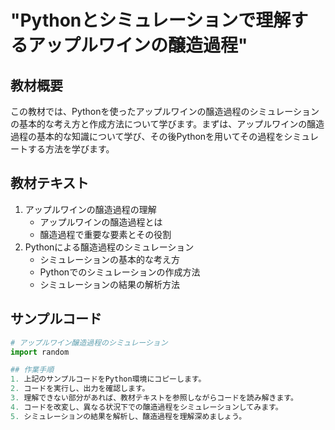 # "Pythonとシミュレーションで理解するアップルワインの醸造過程"

## 教材概要
この教材では、Pythonを使ったアップルワインの醸造過程のシミュレーションの基本的な考え方と作成方法について学びます。まずは、アップルワインの醸造過程の基本的な知識について学び、その後Pythonを用いてその過程をシミュレートする方法を学びます。

## 教材テキスト
1. アップルワインの醸造過程の理解
   - アップルワインの醸造過程とは
   - 醸造過程で重要な要素とその役割
2. Pythonによる醸造過程のシミュレーション
   - シミュレーションの基本的な考え方
   - Pythonでのシミュレーションの作成方法
   - シミュレーションの結果の解析方法

## サンプルコード
```python
# アップルワイン醸造過程のシミュレーション
import random

## 作業手順
1. 上記のサンプルコードをPython環境にコピーします。
2. コードを実行し、出力を確認します。
3. 理解できない部分があれば、教材テキストを参照しながらコードを読み解きます。
4. コードを改変し、異なる状況下での醸造過程をシミュレーションしてみます。
5. シミュレーションの結果を解析し、醸造過程を理解深めましょう。